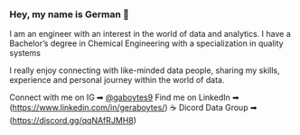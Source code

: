 ### Hey, my name is German 👋
 
I am an engineer with an interest in the world of data and analytics. I have a Bachelor’s degree in Chemical Engineering with a specialization in quality systems


I really enjoy connecting with like-minded data people, sharing my skills, experience and personal journey within the world of data. 


Connect with me on IG ➡︎ [@gaboytes9](https://www.instagram.com/gaboytes9/)
Find me on LinkedIn ➡︎ (https://www.linkedin.com/in/geraboytes/)
☕ Dicord Data Group ➡︎ (https://discord.gg/qqNAfRJMH8)
